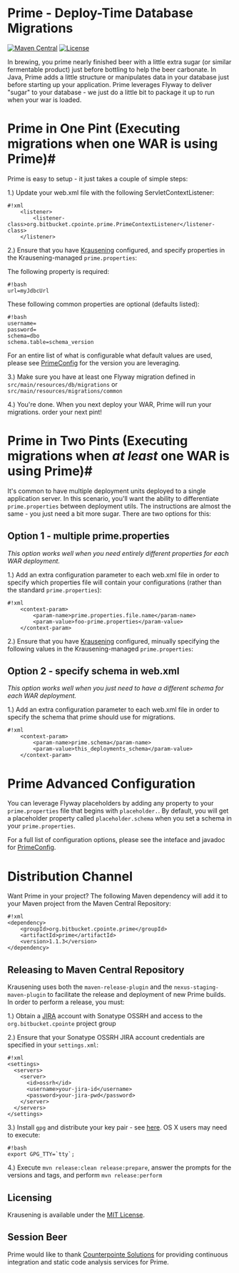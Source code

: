 # Prime - Deploy-Time Database Migrations #
[![Maven Central](https://img.shields.io/maven-central/v/org.bitbucket.cpointe.prime/prime.svg)](https://search.maven.org/#search%7Cgav%7C1%7Cg%3A%22org.bitbucket.cpointe.prime%22%20AND%20a%3A%prime%22)
[![License](https://img.shields.io/github/license/mashape/apistatus.svg)](https://opensource.org/licenses/mit)

In brewing, you prime nearly finished beer with a little extra sugar (or similar fermentable product) just before bottling to help the beer carbonate.  In  Java, Prime adds a little structure or manipulates data in your database just before starting up your application.  Prime leverages Flyway to deliver "sugar" to your database - we just do a little bit to package it up to run when your war is loaded.

# Prime in One Pint (Executing migrations when one WAR is using Prime)#

Prime is easy to setup - it just takes a couple of simple steps:

1.) Update your web.xml file with the following ServletContextListener:

```
#!xml
	<listener>
        <listener-class>org.bitbucket.cpointe.prime.PrimeContextListener</listener-class>
    </listener>
```

2.) Ensure that you have [Krausening](https://bitbucket.org/cpointe/krausening) configured, and specify properties in the Krausening-managed `prime.properties`:

The following property is required:
```
#!bash
url=myJdbcUrl
```

These following common properties are optional (defaults listed):
```
#!bash
username=
password=
schema=dbo
schema.table=schema_version
```

For an entire list of what is configurable what default values are used, please see [PrimeConfig](https://bitbucket.org/cpointe/prime/src/a9bc4fe5e7c73857e2621e13b5e7073d06c2a27e/src/main/java/org/bitbucket/cpointe/prime/PrimeConfig.java?at=master&fileviewer=file-view-default) for the version you are leveraging.

3.) Make sure you have at least one Flyway migration defined in `src/main/resources/db/migrations` or `src/main/resources/migrations/common`

4.) You're done. When you next deploy your WAR, Prime will run your migrations. order your next pint!

# Prime in Two Pints (Executing migrations when *at least* one WAR is using Prime)#

It's common to have multiple deployment units deployed to a single application server. In this scenario, you'll want the ability to differentiate `prime.properties` between deployment utils. The instructions are almost the same - you just need a bit more sugar. There are two options for this:

## Option 1 - multiple prime.properties ##
*This option works well when you need entirely different properties for each WAR deployment.*

1.) Add an extra configuration parameter to each web.xml file in order to specify which properties file will contain your configurations (rather than the standard `prime.properties`):

```
#!xml
	<context-param>
		<param-name>prime.properties.file.name</param-name>
		<param-value>foo-prime.properties</param-value>
	</context-param>
```

2.) Ensure that you have [Krausening](https://bitbucket.org/cpointe/krausening) configured, minually specifying the following values in the Krausening-managed `prime.properties`:

## Option 2 - specify schema in web.xml ##
*This option works well when you just need to have a different schema for each WAR deployment.*

1.) Add an extra configuration parameter to each web.xml file in order to specify the schema that prime should use for migrations.

```
#!xml
	<context-param>
		<param-name>prime.schema</param-name>
		<param-value>this_deployments_schema</param-value>
	</context-param>
```


# Prime Advanced Configuration #

You can leverage Flyway placeholders by adding any property to your `prime.properties` file that begins with `placeholder.`. By default, you will get a placeholder property called `placeholder.schema` when you set a schema in your `prime.properties`.

For a full list of configuration options, please see the inteface and javadoc for [PrimeConfig](https://bitbucket.org/cpointe/prime/src/a9bc4fe5e7c73857e2621e13b5e7073d06c2a27e/src/main/java/org/bitbucket/cpointe/prime/PrimeConfig.java?at=master&fileviewer=file-view-default).

# Distribution Channel

Want Prime in your project? The following Maven dependency will add it to your Maven project from the Maven Central Repository:

```
#!xml
<dependency>
    <groupId>org.bitbucket.cpointe.prime</groupId>
    <artifactId>prime</artifactId>
    <version>1.1.3</version>
</dependency>
```

## Releasing to Maven Central Repository

Krausening uses both the `maven-release-plugin` and the `nexus-staging-maven-plugin` to facilitate the release and deployment of new Prime builds. In order to perform a release, you must:

1.) Obtain a [JIRA](https://issues.sonatype.org/secure/Dashboard.jspa) account with Sonatype OSSRH and access to the `org.bitbucket.cpointe` project group

2.) Ensure that your Sonatype OSSRH JIRA account credentials are specified in your `settings.xml`:

```
#!xml
<settings>
  <servers>
    <server>
      <id>ossrh</id>
      <username>your-jira-id</username>
      <password>your-jira-pwd</password>
    </server>
  </servers>
</settings>
```

3.) Install `gpg` and distribute your key pair - see [here](http://central.sonatype.org/pages/working-with-pgp-signatures.html). OS X users may need to execute:

```
#!bash
export GPG_TTY=`tty`;
```

4.) Execute `mvn release:clean release:prepare`, answer the prompts for the versions and tags, and perform `mvn release:perform`

## Licensing
Krausening is available under the [MIT License](http://opensource.org/licenses/mit-license.php).

## Session Beer
Prime would like to thank [Counterpointe Solutions](http://cpointe-inc.com/) for providing continuous integration and static code analysis services for Prime.
